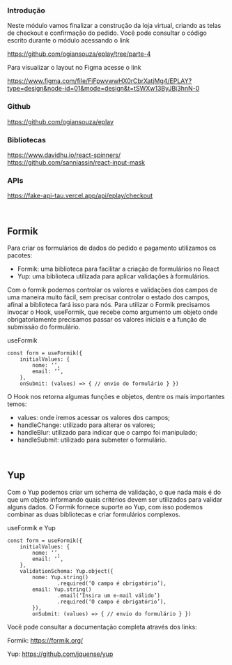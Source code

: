 ### Introdução 
Neste módulo vamos finalizar a construção da loja virtual, criando as telas de checkout e confirmação do pedido. Você pode consultar o código escrito durante o módulo acessando o link 

https://github.com/ogiansouza/eplay/tree/parte-4 

Para visualizar  o layout no Figma acesse o link

https://www.figma.com/file/FiFpwvwwHX0rCbrXatjMg4/EPLAY?type=design&node-id=01&mode=design&t=tSWXw13ByJBj3hnN-0

### Github 
https://github.com/ogiansouza/eplay 

### Bibliotecas 
https://www.davidhu.io/react-spinners/ https://github.com/sanniassin/react-input-mask 

### APIs 
https://fake-api-tau.vercel.app/api/eplay/checkout

<br>

## Formik 
Para criar os formulários de dados do pedido e pagamento utilizamos os pacotes: 

- Formik: uma biblioteca para facilitar a criação de formulários no React 
- Yup: uma biblioteca utilizada para aplicar validações à formulários. 

Com o formik podemos controlar os valores e validações dos campos de uma maneira muito fácil, sem precisar controlar o estado dos campos, afinal a biblioteca fará isso para nós. Para utilizar o Formik precisamos invocar o Hook, useFormik, que recebe como argumento um objeto onde obrigatoriamente precisamos passar os valores iniciais e a função de submissão do formulário.

useFormik
```
const form = useFormik({ 
    initialValues: { 
        nome: ‘’, 
        email: ‘’, 
    }, 
    onSubmit: (values) => { // envio do formulário } })
```

O Hook nos retorna algumas funções e objetos, dentre os mais importantes temos: 

- values: onde iremos acessar os valores dos campos; 
- handleChange: utilizado para alterar os valores; 
- handleBlur: utilizado para indicar que o campo foi manipulado; 
- handleSubmit: utilizado para submeter o formulário.

<br>

## Yup 
Com o Yup podemos criar um schema de validação, o que nada mais é do que um objeto informando quais critérios devem ser utilizados para validar alguns dados. O Formik fornece suporte ao Yup, com isso podemos combinar as duas bibliotecas e criar formulários complexos.

useFormik e Yup
```
const form = useFormik({ 
    initialValues: { 
        nome: ‘’, 
        email: ‘’, 
    }, 
    validationSchema: Yup.object({ 
        nome: Yup.string()
                .required(‘O campo é obrigatório’), 
        email: Yup.string()
                .email(‘Insira um e-mail válido’)
                .required(‘O campo é obrigatório’), 
        }), 
        onSubmit: (values) => { // envio do formulário } })
```

Você pode consultar a documentação completa através dos links: 

Formik: https://formik.org/ 

Yup: https://github.com/jquense/yup